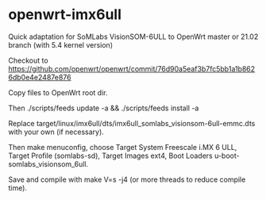 # openwrt-imx6ull
Quick adaptation for SoMLabs VisionSOM-6ULL to OpenWrt master or 21.02 branch (with 5.4 kernel version)

Checkout to https://github.com/openwrt/openwrt/commit/76d90a5eaf3b7fc5bb1a1b8626db0e4e2487e876

Copy files to OpenWrt root dir.

Then ./scripts/feeds update -a && ./scripts/feeds install -a

Replace target/linux/imx6ull/dts/imx6ull_somlabs_visionsom-6ull-emmc.dts with your own (if necessary).

Then make menuconfig, choose Target System Freescale i.MX 6 ULL, Target Profile (somlabs-sd), Target Images ext4, Boot Loaders u-boot-somlabs_visionsom_6ull.

Save and compile with make V=s -j4 (or more threads to reduce compile time).
